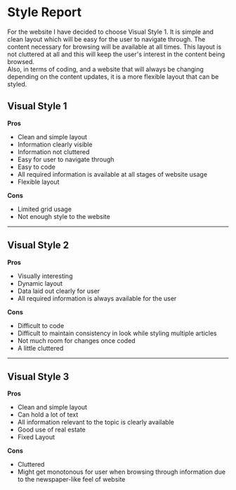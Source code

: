 # Style Report
For the website I have decided to choose Visual Style 1. It is simple and clean layout which will be easy for the user to navigate through. The content necessary for browsing will be available at all times. This layout is not cluttered at all and this will keep the user's interest in the content being browsed.  
Also, in terms of coding, and a website that will always be changing depending on the content updates, it is a more flexible layout that can be styled. 


## Visual Style 1



**Pros**

- Clean and simple layout
- Information clearly visible
- Information not cluttered
- Easy for user to navigate through
- Easy to code
- All required information is available at all stages of website usage
- Flexible layout

**Cons**

- Limited grid usage
- Not enough style to the website


---

## Visual Style 2

**Pros**

- Visually interesting
- Dynamic layout
- Data laid out clearly for user
- All required information is always available for the user


**Cons**

- Difficult to code
- Difficult to maintain consistency in look while styling multiple articles
- Not much room for changes once coded
- A little cluttered

---

## Visual Style 3

**Pros**

- Clean and simple layout
- Can hold a lot of text
- All information relevant to the topic is clearly available
- Good use of real estate
- Fixed Layout


**Cons**

- Cluttered
- Might get monotonous for user when browsing through information due to the newspaper-like feel of website
